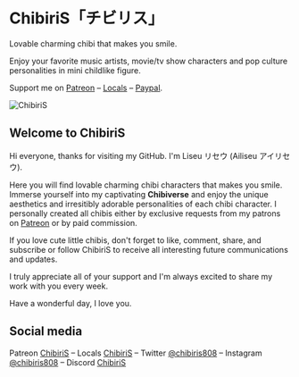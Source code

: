 # ChibiriS「チビリス」

Lovable charming chibi that makes you smile. 

Enjoy your favorite music artists, movie/tv show characters and pop culture personalities in mini childlike figure.

Support me on [Patreon](https://patreon.com/chibiris) &ndash; [Locals](https://chibiris.locals.com/) &ndash; [Paypal]().

![ChibiriS](https://pbs.twimg.com/media/FfYXwEgaMAMrOgl?format=png&name=small)
<!--
![ChibiriS](https://pbs.twimg.com/media/Fef5dLCaAAAItKF?format=jpg&name=large)
![ChibiriS](https://pbs.twimg.com/media/FfFBEkNaAAACXz0?format=png&name=small)
-->

## Welcome to ChibiriS

Hi everyone, thanks for visiting my GitHub. I'm Liseu リセウ (Ailiseu アイリセウ).

Here you will find lovable charming chibi characters that makes you smile. Immerse yourself into my captivating **Chibiverse** and enjoy the unique aesthetics and irresitibly adorable personalities of each chibi character. I personally created all chibis either by exclusive requests from my patrons on [Patreon](https://patreon.com/chibiris) or by paid commission.

If you love cute little chibis, don't forget to like, comment, share, and subscribe or follow ChibiriS to receive all interesting future communications and updates.

I truly appreciate all of your support and I'm always excited to share my work with you every week.

Have a wonderful day, I love you.


## Social media

 Patreon [ChibiriS](https://patreon.com/chibiris) &ndash;
  Locals [ChibiriS](https://chibiris.locals.com/) &ndash;
 Twitter [@chibiris808](https://twitter.com/chibiris808) &ndash;
 Instagram [@chibiris808](https://www.instagram.com/chibiris808/) &ndash;
 Discord [ChibiriS](https://discord.gg/Aq3Xcr5Vwr)


<!--

**chibiris/chibiris** is a ✨ _special_ ✨ repository because its `README.md` (this file) appears on your GitHub profile.

Here are some ideas to get you started:

- 🔭 I’m currently working on ...
- 🌱 I’m currently learning ...
- 👯 I’m looking to collaborate on ...
- 🤔 I’m looking for help with ...
- 💬 Ask me about ...
- 📫 How to reach me: ...
- 😄 Pronouns: ...
- ⚡ Fun fact: ...

update readme.md

Lovable charming chibi that makes you smile.「思わず笑顔になってしまう愛らしいチャーミングなちび。」
Welcome to ChibiriS「チビリス へようこそ。」
Social media「ソーシャルメディア」

-->

